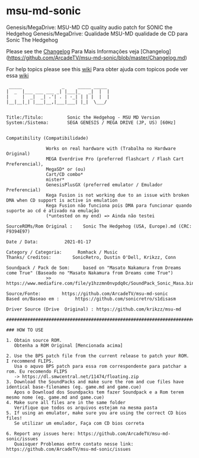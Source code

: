 # msu-md-sonic

Genesis/MegaDrive: MSU-MD CD quality audio patch for SONIC the Hedgehog
Genesis/MegaDrive: Qualidade MSU-MD qualidade de CD para Sonic The Hedgehog

Please see the [Changelog](https://github.com/ArcadeTV/msu-md-sonic/blob/master/Changelog.md)
Para Mais Informações veja [Changelog] (https://github.com/ArcadeTV/msu-md-sonic/blob/master/Changelog.md)

For help topics please see this [wiki](https://github.com/ArcadeTV/msu-md_castleOfIllusion/wiki)
Para obter ajuda com topicos pode ver essa [wiki](https://github.com/ArcadeTV/msu-md_castleOfIllusion/wiki)
```
 _____               _     _____ _____ 
|  _  |___ ___ ___ _| |___|_   _|  |  |
|     |  _|  _| .'| . | -_| | | |  |  |
|__|__|_| |___|__,|___|___| |_|  \___/ 
                             

Title:/Titulo:         Sonic the Hedgehog - MSU MD Version
System:/Sistema:       SEGA GENESIS / MEGA DRIVE (JP, US) [60Hz]
               

Compatibility (Compatibilidade)
               
               Works on real hardware with (Trabalha no Hardware Original)
               MEGA Everdrive Pro (preferred flashcart / Flash Cart Preferencial), 
               MegaSD* or (ou)
               Cart/CD combo*
               mister*
               GenesisPlusGX (preferred emulator / Emulador Preferencial)
               Kega Fusion is not working due to an issue with broken DMA when CD support is active in emulation
               Kega Fusion não funciona pois DMA para funcionar quando suporte ao cd é ativado na emulação
               (*untested on my end) => Ainda não testei

SourceROMs/Rom Original :    Sonic The Hedgehog (USA, Europe).md (CRC: F9394E97)

Date / Data:          2021-01-17

Category / Categoria:      Romhack / Music
Thanks/ Creditos:        SonicRetro, Dustin O'Dell, Krikzz, Conn

Soundpack / Pack de Som:     based on "Masato Nakamura from Dreams come True" (Baseado no "Masato Nakamura from Dreams come True")
               >> https://www.mediafire.com/file/y1hzzmn0nvpdq0c/SoundPack_Sonic_Masa.bin/file
               
Source/Fonte:        https://github.com/ArcadeTV/msu-md-sonic
Based on/Baseao em :      https://github.com/sonicretro/s1disasm

Driver Source (Drive  Original) : https://github.com/krikzz/msu-md

#############################################################################################################################

### HOW TO USE

1. Obtain source ROM. 
   Obtenha a ROM Original [Mencionada acima]
   
2. Use the BPS patch file from the current release to patch your ROM. I recommend FLIPS. 
   Usa o aquvo BPS patch para essa rom correspondente para patchar a rom. Eu recomendo FLIPS
   -> https://dl.smwcentral.net/11474/floating.zip
3. Download the SoundPacks and make sure the rom and cue files have identical base-filenames (eg. game.md and game.cue)
   Apos o Download dos Soundpacks tem fazer Soundpack e a Rom terem mesmo nome (eg. game.md and game.cue)
4. Make sure all files are in the same folder
   Verifique que todos os arquivos estejam na mesma pasta
5. If using an emulator, make sure you are using the correct CD bios files!
   Se utilizar um emulador, Faça com CD bios correta 

6. Report any issues here: https://github.com/ArcadeTV/msu-md-sonic/issues
   Quaisquer Problemas entre contato nesse link: https://github.com/ArcadeTV/msu-md-sonic/issues
```   
